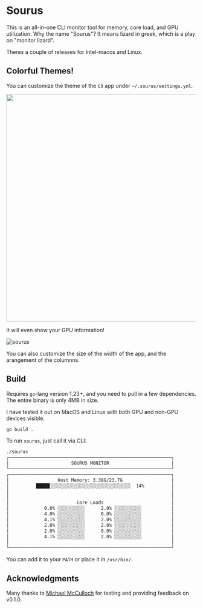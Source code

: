 # Sourus

This is an all-in-one CLI monitor tool for memory, core load, and GPU utilization.
Why the name "Sourus"? It means lizard in greek, which is a play on "monitor lizard".

Theres a couple of releases for Intel-macos and Linux. 

## Colorful Themes! 

You can customize the theme of the cli app under `~/.sourus/settings.yml`. 

<img src="https://github.com/user-attachments/assets/00310bd6-8a58-44a0-8dfc-7c1e114c75b3" width="600" />

It will even show your GPU information! 

![sourus](https://github.com/user-attachments/assets/5a14ec6b-759e-4db1-917e-84d085b83e88)

You can also customize the size of the width of the app, and the arangement of the columnns. 

## Build 

Requires `go`-lang version 1.23+, and you need to pull in a few dependencies. The entire binary is only 4MB in size.

I have tested it out on MacOS and Linux with both GPU and non-GPU devices visible.

```bash
go build .
```

To run `sourus`, just call it via CLI:

```bash
./sourus 
╭────────────────────────────────────────────────────────────╮
│                       SOURUS MONITOR                       │
╰────────────────────────────────────────────────────────────╯
┌────────────────────────────────────────────────────────────┐
│                  Host Memory: 3.38G/23.7G                  │
│          █████░░░░░░░░░░░░░░░░░░░░░░░░░░░░░░  14%          │
│                                                            │
│                                                            │
│                         Core Loads                         │
│             0.0% ░░░░░░░░░░      2.0% ░░░░░░░░░░           │
│             4.0% ░░░░░░░░░░      0.0% ░░░░░░░░░░           │
│             4.1% ░░░░░░░░░░      2.0% ░░░░░░░░░░           │
│             2.0% ░░░░░░░░░░      2.0% ░░░░░░░░░░           │
│             2.0% ░░░░░░░░░░      0.0% ░░░░░░░░░░           │
│             4.1% ░░░░░░░░░░      2.0% ░░░░░░░░░░           │
│                                                            │
└────────────────────────────────────────────────────────────┘
```

You can add it to your `PATH` or place it in  `/usr/bin/`.


## Acknowledgments 

Many thanks to [Michael McCulloch](https://github.com/MichaelMcCulloch) for testing and providing feedback on v0.1.0. 
